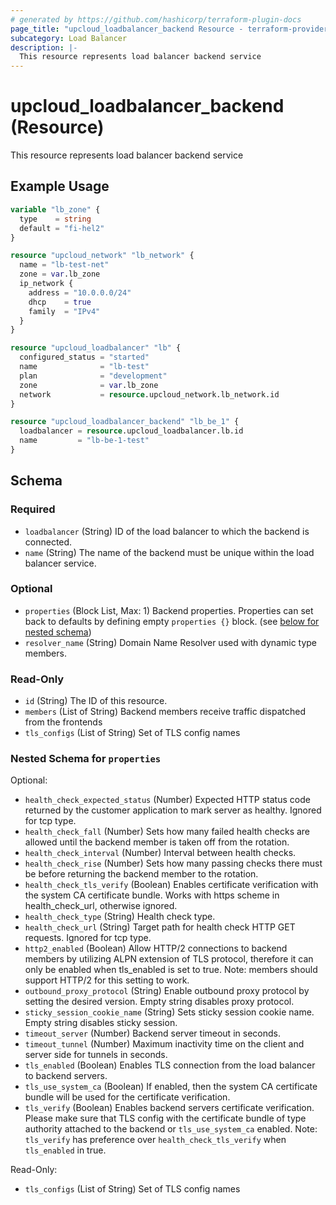 ```yaml
---
# generated by https://github.com/hashicorp/terraform-plugin-docs
page_title: "upcloud_loadbalancer_backend Resource - terraform-provider-upcloud"
subcategory: Load Balancer
description: |-
  This resource represents load balancer backend service
---
```


# upcloud_loadbalancer_backend (Resource)

This resource represents load balancer backend service

## Example Usage

```terraform
variable "lb_zone" {
  type    = string
  default = "fi-hel2"
}

resource "upcloud_network" "lb_network" {
  name = "lb-test-net"
  zone = var.lb_zone
  ip_network {
    address = "10.0.0.0/24"
    dhcp    = true
    family  = "IPv4"
  }
}

resource "upcloud_loadbalancer" "lb" {
  configured_status = "started"
  name              = "lb-test"
  plan              = "development"
  zone              = var.lb_zone
  network           = resource.upcloud_network.lb_network.id
}

resource "upcloud_loadbalancer_backend" "lb_be_1" {
  loadbalancer = resource.upcloud_loadbalancer.lb.id
  name         = "lb-be-1-test"
}
```

<!-- schema generated by tfplugindocs -->
## Schema

### Required

- `loadbalancer` (String) ID of the load balancer to which the backend is connected.
- `name` (String) The name of the backend must be unique within the load balancer service.

### Optional

- `properties` (Block List, Max: 1) Backend properties. Properties can set back to defaults by defining empty `properties {}` block. (see [below for nested schema](#nestedblock--properties))
- `resolver_name` (String) Domain Name Resolver used with dynamic type members.

### Read-Only

- `id` (String) The ID of this resource.
- `members` (List of String) Backend members receive traffic dispatched from the frontends
- `tls_configs` (List of String) Set of TLS config names

<a id="nestedblock--properties"></a>
### Nested Schema for `properties`

Optional:

- `health_check_expected_status` (Number) Expected HTTP status code returned by the customer application to mark server as healthy. Ignored for tcp type.
- `health_check_fall` (Number) Sets how many failed health checks are allowed until the backend member is taken off from the rotation.
- `health_check_interval` (Number) Interval between health checks.
- `health_check_rise` (Number) Sets how many passing checks there must be before returning the backend member to the rotation.
- `health_check_tls_verify` (Boolean) Enables certificate verification with the system CA certificate bundle. Works with https scheme in health_check_url, otherwise ignored.
- `health_check_type` (String) Health check type.
- `health_check_url` (String) Target path for health check HTTP GET requests. Ignored for tcp type.
- `http2_enabled` (Boolean) Allow HTTP/2 connections to backend members by utilizing ALPN extension of TLS protocol, therefore it can only be enabled when tls_enabled is set to true. Note: members should support HTTP/2 for this setting to work.
- `outbound_proxy_protocol` (String) Enable outbound proxy protocol by setting the desired version. Empty string disables proxy protocol.
- `sticky_session_cookie_name` (String) Sets sticky session cookie name. Empty string disables sticky session.
- `timeout_server` (Number) Backend server timeout in seconds.
- `timeout_tunnel` (Number) Maximum inactivity time on the client and server side for tunnels in seconds.
- `tls_enabled` (Boolean) Enables TLS connection from the load balancer to backend servers.
- `tls_use_system_ca` (Boolean) If enabled, then the system CA certificate bundle will be used for the certificate verification.
- `tls_verify` (Boolean) Enables backend servers certificate verification. Please make sure that TLS config with the certificate bundle of type authority attached to the backend or `tls_use_system_ca` enabled. Note: `tls_verify` has preference over `health_check_tls_verify` when `tls_enabled` in true.

Read-Only:

- `tls_configs` (List of String) Set of TLS config names


